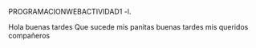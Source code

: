  PROGRAMACIONWEBACTIVIDAD1
-l.

Hola buenas tardes
Que sucede mis panitas
buenas tardes mis queridos compañeros
